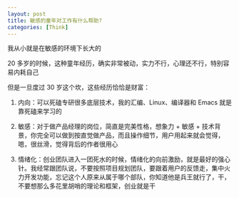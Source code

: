 ```yaml
---
layout: post
title: 敏感的童年对工作有什么帮助?
categories: [Think]
---
```


我从小就是在敏感的环境下长大的

20 多岁的时候，这种童年经历，确实非常被动，实力不行，心理还不行，特别容易内耗自己

但是一旦度过 30 岁这个坎，这些经历恰恰是财富：

1. 内向：可以死磕专研很多底层技术，我的汇编、Linux、编译器和 Emacs 就是靠死磕来学习的

2. 敏感：对于做产品经理的岗位，简直是完美性格，想象力 + 敏感 + 技术背景，你完全可以做到按直觉做产品，而且操作细节，用户用起来就会觉得，嗯，很丝滑，觉得背后的作者很用心

3. 情绪化：创业团队进入一团死水的时候，情绪化的向前激励，就是最好的强心针。我经常跟团队说，不要按照项目规划团队，要跟着用户的反馈走，集中火力开发功能，忘记这个人原来从属于哪个部队，你知道他是兵王就行了，干，不要想那么多花里胡哨的理论和框架，创业就是干
